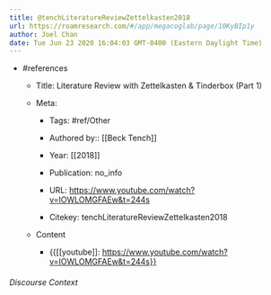 ```yaml
---
title: @tenchLiteratureReviewZettelkasten2018
url: https://roamresearch.com/#/app/megacoglab/page/10KyBIp1y
author: Joel Chan
date: Tue Jun 23 2020 16:04:03 GMT-0400 (Eastern Daylight Time)
---
```


- #references

    - Title: Literature Review with Zettelkasten \& Tinderbox (Part 1)

    - Meta:

        - Tags: #ref/Other

        - Authored by::  [[Beck Tench]]

        - Year: [[2018]]

        - Publication: no_info

        - URL: https://www.youtube.com/watch?v=IOWLOMGFAEw&t=244s

        - Citekey: tenchLiteratureReviewZettelkasten2018

    - Content

        - {{[[youtube]]: https://www.youtube.com/watch?v=IOWLOMGFAEw&t=244s}}

###### Discourse Context


